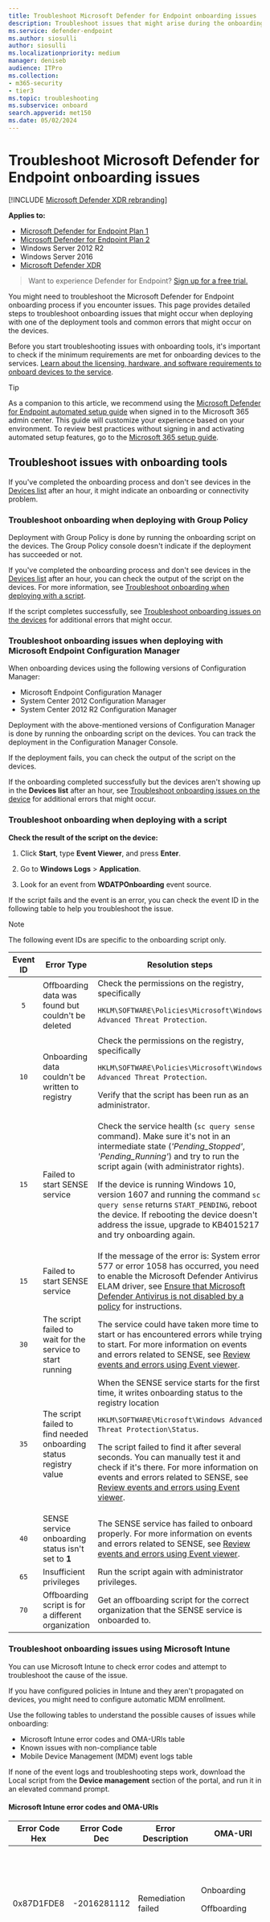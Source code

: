 ```yaml
---
title: Troubleshoot Microsoft Defender for Endpoint onboarding issues
description: Troubleshoot issues that might arise during the onboarding of devices or to the Microsoft Defender for Endpoint service.
ms.service: defender-endpoint
ms.author: siosulli
author: siosulli
ms.localizationpriority: medium
manager: deniseb
audience: ITPro
ms.collection: 
- m365-security
- tier3
ms.topic: troubleshooting
ms.subservice: onboard
search.appverid: met150
ms.date: 05/02/2024
---
```


# Troubleshoot Microsoft Defender for Endpoint onboarding issues

[!INCLUDE [Microsoft Defender XDR rebranding](../includes/microsoft-defender.md)]


**Applies to:**

- [Microsoft Defender for Endpoint Plan 1](microsoft-defender-endpoint.md)
- [Microsoft Defender for Endpoint Plan 2](microsoft-defender-endpoint.md)
- Windows Server 2012 R2
- Windows Server 2016
- [Microsoft Defender XDR](/defender-xdr)

> Want to experience Defender for Endpoint? [Sign up for a free trial.](https://signup.microsoft.com/create-account/signup?products=7f379fee-c4f9-4278-b0a1-e4c8c2fcdf7e&ru=https://aka.ms/MDEp2OpenTrial?ocid=docs-wdatp-pullalerts-abovefoldlink)

You might need to troubleshoot the Microsoft Defender for Endpoint onboarding process if you encounter issues.
This page provides detailed steps to troubleshoot onboarding issues that might occur when deploying with one of the deployment tools and common errors that might occur on the devices.

Before you start troubleshooting issues with onboarding tools, it's important to check if the minimum requirements are met for onboarding devices to the services. [Learn about the licensing, hardware, and software requirements to onboard devices to the service](minimum-requirements.md).

> [!TIP]
> As a companion to this article, we recommend using the [Microsoft Defender for Endpoint automated setup guide](https://go.microsoft.com/fwlink/?linkid=2268088) when signed in to the Microsoft 365 admin center. This guide will customize your experience based on your environment. To review best practices without signing in and activating automated setup features, go to the [Microsoft 365 setup guide](https://go.microsoft.com/fwlink/?linkid=2268087).

## Troubleshoot issues with onboarding tools

If you've completed the onboarding process and don't see devices in the [Devices list](investigate-machines.md) after an hour, it might indicate an onboarding or connectivity problem.

### Troubleshoot onboarding when deploying with Group Policy

Deployment with Group Policy is done by running the onboarding script on the devices. The Group Policy console doesn't indicate if the deployment has succeeded or not.

If you've completed the onboarding process and don't see devices in the [Devices list](investigate-machines.md) after an hour, you can check the output of the script on the devices. For more information, see [Troubleshoot onboarding when deploying with a script](#troubleshoot-onboarding-when-deploying-with-a-script).

If the script completes successfully, see [Troubleshoot onboarding issues on the devices](#troubleshoot-onboarding-issues-on-the-device) for additional errors that might occur.

### Troubleshoot onboarding issues when deploying with Microsoft Endpoint Configuration Manager

When onboarding devices using the following versions of Configuration Manager:

- Microsoft Endpoint Configuration Manager
- System Center 2012 Configuration Manager
- System Center 2012 R2 Configuration Manager

Deployment with the above-mentioned versions of Configuration Manager is done by running the onboarding script on the devices. You can track the deployment in the Configuration Manager Console.

If the deployment fails, you can check the output of the script on the devices.

If the onboarding completed successfully but the devices aren't showing up in the **Devices list** after an hour, see [Troubleshoot onboarding issues on the device](#troubleshoot-onboarding-issues-on-the-device) for additional errors that might occur.

### Troubleshoot onboarding when deploying with a script

**Check the result of the script on the device:**

1. Click **Start**, type **Event Viewer**, and press **Enter**.

2. Go to **Windows Logs** \> **Application**.

3. Look for an event from **WDATPOnboarding** event source.

If the script fails and the event is an error, you can check the event ID in the following table to help you troubleshoot the issue.

> [!NOTE]
> The following event IDs are specific to the onboarding script only.

|Event ID|Error Type|Resolution steps|
|:---:|---|---|
|`5`|Offboarding data was found but couldn't be deleted|Check the permissions on the registry, specifically <p> `HKLM\SOFTWARE\Policies\Microsoft\Windows Advanced Threat Protection`.|
|`10`|Onboarding data couldn't be written to registry|Check the permissions on the registry, specifically <p> `HKLM\SOFTWARE\Policies\Microsoft\Windows Advanced Threat Protection`. <p> Verify that the script has been run as an administrator.|
|`15`|Failed to start SENSE service|Check the service health (`sc query sense` command). Make sure it's not in an intermediate state (*'Pending_Stopped'*, *'Pending_Running'*) and try to run the script again (with administrator rights). <p> If the device is running Windows 10, version 1607 and running the command `sc query sense` returns `START_PENDING`, reboot the device. If rebooting the device doesn't address the issue, upgrade to KB4015217 and try onboarding again.|
|`15`|Failed to start SENSE service|If the message of the error is: System error 577  or error 1058 has occurred, you need to enable the Microsoft Defender Antivirus ELAM driver, see [Ensure that Microsoft Defender Antivirus is not disabled by a policy](#ensure-that-microsoft-defender-antivirus-is-not-disabled-by-a-policy) for instructions.|
|`30`|The script failed to wait for the service to start running|The service could have taken more time to start or has encountered errors while trying to start. For more information on events and errors related to SENSE, see [Review events and errors using Event viewer](event-error-codes.md).|
|`35`|The script failed to find needed onboarding status registry value|When the SENSE service starts for the first time, it writes onboarding status to the registry location <p> `HKLM\SOFTWARE\Microsoft\Windows Advanced Threat Protection\Status`. <p> The script failed to find it after several seconds. You can manually test it and check if it's there. For more information on events and errors related to SENSE, see [Review events and errors using Event viewer](event-error-codes.md).|
|`40`|SENSE service onboarding status isn't set to **1**|The SENSE service has failed to onboard properly. For more information on events and errors related to SENSE, see [Review events and errors using Event viewer](event-error-codes.md).|
|`65`|Insufficient privileges|Run the script again with administrator privileges.|
|`70`|Offboarding script is for a different organization|Get an offboarding script for the correct organization that the SENSE service is onboarded to.|

### Troubleshoot onboarding issues using Microsoft Intune

You can use Microsoft Intune to check error codes and attempt to troubleshoot the cause of the issue.

If you have configured policies in Intune and they aren't propagated on devices, you might need to configure automatic MDM enrollment.

Use the following tables to understand the possible causes of issues while onboarding:

- Microsoft Intune error codes and OMA-URIs table
- Known issues with non-compliance table
- Mobile Device Management (MDM) event logs table

If none of the event logs and troubleshooting steps work, download the Local script from the **Device management** section of the portal, and run it in an elevated command prompt.

#### Microsoft Intune error codes and OMA-URIs

|Error Code Hex|Error Code Dec|Error Description|OMA-URI|Possible cause and troubleshooting steps|
|:---:|---|---|---|---|
|0x87D1FDE8|-2016281112|Remediation failed|Onboarding <p> Offboarding|**Possible cause:** Onboarding or offboarding failed on a wrong blob: wrong signature or missing PreviousOrgIds fields. <p> **Troubleshooting steps:** <p> Check the event IDs in the [View agent onboarding errors in the device event log](#view-agent-onboarding-errors-in-the-device-event-log) section. <p> Check the MDM event logs in the following table or follow the instructions in [Diagnose MDM failures in Windows](/windows/client-management/mdm/diagnose-mdm-failures-in-windows-10).|
||||Onboarding <p> Offboarding <p> SampleSharing|**Possible cause:** Microsoft Defender for Endpoint Policy registry key doesn't exist or the OMA DM client doesn't have permissions to write to it. <p> **Troubleshooting steps:** Ensure that the following registry key exists: `HKEY_LOCAL_MACHINE\SOFTWARE\Policies\Microsoft\Windows Advanced Threat Protection` <p> If it doesn't exist, open an elevated command and add the key.|
||||SenseIsRunning <p> OnboardingState <p> OrgId|**Possible cause:** An attempt to remediate by read-only property. Onboarding has failed. <p> **Troubleshooting steps:** Check the troubleshooting steps in [Troubleshoot onboarding issues on the device](#troubleshoot-onboarding-issues-on-the-device). <p> Check the MDM event logs in the following table or follow the instructions in [Diagnose MDM failures in Windows](/windows/client-management/mdm/diagnose-mdm-failures-in-windows-10).|
||||All|**Possible cause:** Attempt to deploy Microsoft Defender for Endpoint on non-supported SKU/Platform, particularly Holographic SKU. <p> Currently supported platforms: <p> Enterprise, Education, and Professional.<p> Server isn't supported.|
|0x87D101A9|-2016345687|SyncML(425): The requested command failed because the sender doesn't have adequate access control permissions (ACL) on the recipient.|All|**Possible cause:** Attempt to deploy Microsoft Defender for Endpoint on non-supported SKU/Platform, particularly Holographic SKU.<p> Currently supported platforms: <p> Enterprise, Education, and Professional.|

#### Known issues with non-compliance

The following table provides information on issues with non-compliance and how you can address the issues.

|Case|Symptoms|Possible cause and troubleshooting steps|
|:---:|---|---|
|`1`|Device is compliant by SenseIsRunning OMA-URI. But is non-compliant by OrgId, Onboarding and OnboardingState OMA-URIs.|**Possible cause:** Check that user passed OOBE after Windows installation or upgrade. During OOBE onboarding couldn't be completed but SENSE is running already. <p> **Troubleshooting steps:** Wait for OOBE to complete.|
|`2`|Device is compliant by OrgId, Onboarding, and OnboardingState OMA-URIs, but is non-compliant by SenseIsRunning OMA-URI.|**Possible cause:** Sense service's startup type is set as "Delayed Start". Sometimes this causes the Microsoft Intune server to report the device as non-compliant by SenseIsRunning when DM session occurs on system start. <p> **Troubleshooting steps:** The issue should automatically be fixed within 24 hours.|
|`3`|Device is non-compliant|**Troubleshooting steps:** Ensure that Onboarding and Offboarding policies aren't deployed on the same device at same time.|

#### Mobile Device Management (MDM) event logs

View the MDM event logs to troubleshoot issues that might arise during onboarding:

Log name: Microsoft\Windows\DeviceManagement-EnterpriseDiagnostics-Provider

Channel name: Admin

|ID|Severity|Event description|Troubleshooting steps|
|---|---|---|---|
|1819|Error|Microsoft Defender for Endpoint CSP: Failed to Set Node's Value. NodeId: (%1), TokenName: (%2), Result: (%3).|Download the [Cumulative Update for Windows 10, 1607](https://go.microsoft.com/fwlink/?linkid=829760).|

## Troubleshoot onboarding issues on the device

If the deployment tools used do not indicate an error in the onboarding process, but devices are still not appearing in the devices list in an hour, go through the following verification topics to check if an error occurred with the Microsoft Defender for Endpoint agent.

- [View agent onboarding errors in the device event log](#view-agent-onboarding-errors-in-the-device-event-log)
- [Ensure the diagnostic data service is enabled](#ensure-the-diagnostics-service-is-enabled)
- [Ensure the service is set to start](#ensure-the-service-is-set-to-start)
- [Ensure the device has an Internet connection](#ensure-the-device-has-an-internet-connection)
- [Ensure that Microsoft Defender Antivirus is not disabled by a policy](#ensure-that-microsoft-defender-antivirus-is-not-disabled-by-a-policy)

### View agent onboarding errors in the device event log

1. Click **Start**, type **Event Viewer**, and press **Enter**.

2. In the **Event Viewer (Local)** pane, expand **Applications and Services Logs** \> **Microsoft** \> **Windows** \> **SENSE**.

   > [!NOTE]
   > SENSE is the internal name used to refer to the behavioral sensor that powers Microsoft Defender for Endpoint.

3. Select **Operational** to load the log.

4. In the **Action** pane, click **Filter Current log**.

5. On the **Filter** tab, under **Event level:** select **Critical**, **Warning**, and **Error**, and click **OK**.

   :::image type="content" source="media/filter-log.png" alt-text="The Event Viewer log filter" lightbox="media/filter-log.png":::

6. Events which can indicate issues appear in the **Operational** pane. You can attempt to troubleshoot them based on the solutions in the following table:

   |Event ID|Message|Resolution steps|
   |:---:|---|---|
   |`5`|Microsoft Defender for Endpoint service failed to connect to the server at _variable_|[Ensure the device has Internet access](#ensure-the-device-has-an-internet-connection).|
   |`6`|Microsoft Defender for Endpoint service isn't onboarded and no onboarding parameters were found. Failure code: _variable_|[Run the onboarding script again](configure-endpoints-script.md).|
   |`7`|Microsoft Defender for Endpoint service failed to read the onboarding parameters. Failure code: _variable_|[Ensure the device has Internet access](#ensure-the-device-has-an-internet-connection), then run the entire onboarding process again.|
   |`9`|Microsoft Defender for Endpoint service failed to change its start type. Failure code: variable|If the event happened during onboarding, reboot and re-attempt running the onboarding script. For more information, see [Run the onboarding script again](configure-endpoints-script.md). <br><br>If the event happened during offboarding, contact support.|
   |`10`|Microsoft Defender for Endpoint service failed to persist the onboarding information. Failure code: variable|If the event happened during onboarding, re-attempt running the onboarding script. For more information, see [Run the onboarding script again](configure-endpoints-script.md). <br><br>If the problem persists, contact support.|
   |`15`|Microsoft Defender for Endpoint can't start command channel with URL: _variable_|[Ensure the device has Internet access](#ensure-the-device-has-an-internet-connection).|
   |`17`|Microsoft Defender for Endpoint service failed to change the Connected User Experiences and Telemetry service location. Failure code: variable|[Run the onboarding script again](configure-endpoints-script.md). If the problem persists, contact support.|
   |`25`|Microsoft Defender for Endpoint service failed to reset health status in the registry. Failure code: _variable_|Contact support.|
   |`27`|Failed to enable Microsoft Defender for Endpoint mode in Windows Defender. Onboarding process failed. Failure code: variable|Contact support.|
   |`29`|Failed to read the offboarding parameters. Error type: %1, Error code: %2, Description: %3|Ensure the device has Internet access, then run the entire offboarding process again.|
   |`30`|Failed to disable $(build.sense.productDisplayName) mode in Microsoft Defender for Endpoint. Failure code: %1|Contact support.|
   |`32`|$(build.sense.productDisplayName) service failed to request to stop itself after offboarding process. Failure code: %1|Verify that the service start type is manual and reboot the device.|
   |`55`|Failed to create the Secure ETW autologger. Failure code: %1|Reboot the device.|
   |`63`|Updating the start type of external service. Name: %1, actual start type: %2, expected start type: %3, exit code: %4|Identify what is causing changes in start type of mentioned service. If the exit code isn't 0, fix the start type manually to expected start type.|
   |`64`|Starting stopped external service. Name: %1, exit code: %2|Contact support if the event keeps re-appearing.|
   |`68`|The start type of the service is unexpected. Service name: %1, actual start type: %2, expected start type: %3|Identify what is causing changes in start type. Fix mentioned service start type.|
   |`69`|The service is stopped. Service name: %1|Start the mentioned service. Contact support if the issue persists.|

There are additional components on the device that the Microsoft Defender for Endpoint agent depends on to function properly. If there are no onboarding related errors in the Microsoft Defender for Endpoint agent event log, proceed with the following steps to ensure that the additional components are configured correctly.

<span id="ensure-the-diagnostics-service-is-enabled" />

### Ensure the diagnostic data service is enabled

   > [!NOTE]
   > In Windows 10 build 1809 and later, the Defender for Endpoint EDR service no longer has a direct dependency on the DiagTrack service.
   > The EDR cyber evidence can still be uploaded if this service is not running. 

If the devices aren't reporting correctly, you might need to check that the Windows diagnostic data service is set to automatically start and is running on the device. The service might have been disabled by other programs or user configuration changes.

First, you should check that the service is set to start automatically when Windows starts, then you should check that the service is currently running (and start it if it isn't).

### Ensure the service is set to start

**Use the command line to check the Windows diagnostic data service startup type**:

1. Open an elevated command-line prompt on the device:

   a. Click **Start**, type **cmd**, and press **Enter**.

   b. Right-click **Command prompt** and select **Run as administrator**.

2. Enter the following command, and press **Enter**:

   ```console
   sc qc diagtrack
   ```

   If the service is enabled, then the result should look like the following screenshot:

   :::image type="content" source="media/windefatp-sc-qc-diagtrack.png" alt-text="The result of the sc query command for diagtrack" lightbox="media/windefatp-sc-qc-diagtrack.png":::

   If the `START_TYPE` isn't set to `AUTO_START`, then you need to set the service to automatically start.

**Use the command line to set the Windows diagnostic data service to automatically start:**

1. Open an elevated command-line prompt on the device:

   a. Click **Start**, type **cmd**, and press **Enter**.

   b. Right-click **Command prompt** and select **Run as administrator**.

2. Enter the following command, and press **Enter**:

   ```console
   sc config diagtrack start=auto
   ```

3. A success message is displayed. Verify the change by entering the following command, and press **Enter**:

   ```console
   sc qc diagtrack
   ```

4. Start the service. In the command prompt, type the following command and press **Enter**:

   ```console
   sc start diagtrack
   ```

### Ensure the device has an Internet connection

The Microsoft Defender for Endpoint sensor requires Microsoft Windows HTTP (WinHTTP) to report sensor data and communicate with the Microsoft Defender for Endpoint service.

WinHTTP is independent of the Internet browsing proxy settings and other user context applications and must be able to detect the proxy servers that are available in your particular environment.

To ensure that sensor has service connectivity, follow the steps described in the [Verify client connectivity to Microsoft Defender for Endpoint service URLs](verify-connectivity.md) topic.

If the verification fails and your environment is using a proxy to connect to the Internet, then follow the steps described in [Configure proxy and Internet connectivity settings](configure-proxy-internet.md) topic.

### Ensure that Microsoft Defender Antivirus is not disabled by a policy

> [!IMPORTANT]
> The following only applies to devices that have **not** yet received the August 2020 (version 4.18.2007.8) update to Microsoft Defender Antivirus.
>
> The update ensures that Microsoft Defender Antivirus cannot be turned off on client devices via system policy.

**Problem**: The Microsoft Defender for Endpoint service doesn't start after onboarding.

**Symptom**: Onboarding successfully completes, but you see error 577 or error 1058 when trying to start the service.

**Solution**: If your devices are running a third-party antimalware client, the Microsoft Defender for Endpoint agent needs the Early Launch Antimalware (ELAM) driver to be enabled. You must ensure that it's not turned off by a system policy.

- Depending on the tool that you use to implement policies, you need to verify that the following Windows Defender policies are cleared:

  - DisableAntiSpyware
  - DisableAntiVirus

  For example, in Group Policy there should be no entries such as the following values:

  - `<Key Path="SOFTWARE\Policies\Microsoft\Windows Defender"><KeyValue Value="0" ValueKind="DWord" Name="DisableAntiSpyware"/></Key>`
  - `<Key Path="SOFTWARE\Policies\Microsoft\Windows Defender"><KeyValue Value="0" ValueKind="DWord" Name="DisableAntiVirus"/></Key>`

> [!IMPORTANT]
> The `disableAntiSpyware` setting is discontinued and will be ignored on all Windows 10 devices, as of the August 2020 (version 4.18.2007.8) update to Microsoft Defender Antivirus.

- After clearing the policy, run the onboarding steps again.

- You can also check the previous registry key values to verify that the policy is disabled, by opening the registry key `HKEY_LOCAL_MACHINE\SOFTWARE\Policies\Microsoft\Windows Defender`.

  :::image type="content" source="media/atp-disableantispyware-regkey.png" alt-text="The registry key for Microsoft Defender Antivirus" lightbox="media/atp-disableantispyware-regkey.png":::

   > [!NOTE]
   > All Windows Defender services (`wdboot`, `wdfilter`, `wdnisdrv`, `wdnissvc`, and `windefend`) should be in their default state. Changing the startup of these services is unsupported and may force you to reimage your system. Example default configurations for `WdBoot` and `WdFilter`:
   >
   > - `<Key Path="SYSTEM\CurrentControlSet\Services\WdBoot"><KeyValue Value="0" ValueKind="DWord" Name="Start"/></Key>`
   > - `<Key Path="SYSTEM\CurrentControlSet\Services\WdFilter"><KeyValue Value="0" ValueKind="DWord" Name="Start"/></Key>`
   >   
   > If Microsoft Defender Antivirus is in passive mode, these drivers are set to manual (`0`).

## Troubleshoot onboarding issues 

> [!NOTE]
> The following troubleshooting guidance is only applicable for Windows Server 2016 and earlier versions of Windows Server.

If you encounter issues while onboarding a server, go through the following verification steps to address possible issues.

- [Ensure Microsoft Monitoring Agent (MMA) is installed and configured to report sensor data to the service](configure-server-endpoints.md)
- [Ensure that the server proxy and Internet connectivity settings are configured properly](configure-server-endpoints.md)

You might also need to check the following:

- Check that there's a Microsoft Defender for Endpoint Service running in the **Processes** tab in **Task Manager**. For example:

  :::image type="content" source="media/atp-task-manager.png" alt-text="The process view with Microsoft Defender for Endpoint Service running" lightbox="media/atp-task-manager.png":::

- Check **Event Viewer** \> **Applications and Services Logs** \> **Operation Manager** to see if there are any errors.

- In **Services**, check if the **Microsoft Monitoring Agent** is running on the server. For example,

  :::image type="content" source="media/atp-services.png" alt-text="The services" lightbox="media/atp-services.png":::

- In **Microsoft Monitoring Agent** \> **Azure Log Analytics (OMS)**, check the Workspaces and verify that the status is running.

  :::image type="content" source="media/atp-mma-properties.png" alt-text="The Microsoft Monitoring Agent Properties" lightbox="media/atp-mma-properties.png":::

- Check to see that devices are reflected in the **Devices list** in the portal.

## Confirming onboarding of newly built devices

There may be instances when onboarding is deployed on a newly built device but not completed.

The steps below provide guidance for the following scenario:

- Onboarding package is deployed to newly built devices
- Sensor doesn't start because the Out-of-box experience (OOBE) or first user logon hasn't been completed
- Device is turned off or restarted before the end user performs a first logon
- In this scenario, the SENSE service won't start automatically even though onboarding package was deployed

> [!NOTE]
> User Logon after OOBE is no longer required for SENSE service to start on the following or more recent Windows versions: 
> Windows 10, version 1809 or Windows Server 2019, or Windows Server 2022 with [April 22 2021 update rollup](https://support.microsoft.com/kb/5001384). 
> Windows 10, version 1909 with [April 2021 update rollup](https://support.microsoft.com/kb/5001396). 
> Windows 10, version 2004/20H2 with [April 28 2021 update rollup](https://support.microsoft.com/kb/5001391). 


> [!NOTE]
> The following steps are only relevant when using Microsoft Endpoint Configuration Manager. For more information about onboarding using Microsoft Endpoint Configuration Manager, see [Microsoft Defender for Endpoint](/mem/configmgr/protect/deploy-use/windows-defender-advanced-threat-protection).

1. Create an application in Microsoft Endpoint Configuration Manager.

   :::image type="content" source="media/mecm-1.png" alt-text="The Microsoft Endpoint Configuration Manager configuration-1" lightbox="media/mecm-1.png":::

2. Select **Manually specify the application information**.

   :::image type="content" source="media/mecm-2.png" alt-text="The Microsoft Endpoint Configuration Manager configuration-2" lightbox="media/mecm-2.png":::

3. Specify information about the application, then select **Next**.

   :::image type="content" source="media/mecm-3.png" alt-text="The Microsoft Endpoint Configuration Manager configuration-3" lightbox="media/mecm-3.png":::

4. Specify information about the software center, then select **Next**.

   :::image type="content" source="media/mecm-4.png" alt-text="The Microsoft Endpoint Configuration Manager configuration-4" lightbox="media/mecm-4.png":::

5. In **Deployment types** select **Add**.

   :::image type="content" source="media/mecm-5.png" alt-text="The Microsoft Endpoint Configuration Manager configuration-5" lightbox="media/mecm-5.png":::

6. Select **Manually specify the deployment type information**, then select **Next**.

   :::image type="content" source="media/mecm-6.png" alt-text="The Microsoft Endpoint Configuration Manager configuration-6" lightbox="media/mecm-6.png":::

7. Specify information about the deployment type, then select **Next**.

   :::image type="content" source="media/mecm-7.png" alt-text="The Microsoft Endpoint Configuration Manager configuration-7" lightbox="media/mecm-7.png":::

8. In **Content** \> **Installation program** specify the command: `net start sense`.

   :::image type="content" source="media/mecm-8.png" alt-text="The Microsoft Endpoint Configuration Manager configuration-8" lightbox="media/mecm-8.png":::

9. In **Detection method**, select **Configure rules to detect the presence of this deployment type**, then select **Add Clause**.

   :::image type="content" source="media/mecm-9.png" alt-text="The Microsoft Endpoint Configuration Manager configuration-9" lightbox="media/mecm-9.png":::

10. Specify the following detection rule details, then select **OK**:

    :::image type="content" source="media/mecm-10.png" alt-text="The Microsoft Endpoint Configuration Manager configuration-10" lightbox="media/mecm-10.png":::

11. In **Detection method** select **Next**.

    :::image type="content" source="media/mecm-11.png" alt-text="The Microsoft Endpoint Configuration Manager configuration-11" lightbox="media/mecm-11.png":::

12. In **User Experience**, specify the following information, then select **Next**:

    :::image type="content" source="media/mecm-12.png" alt-text="The Microsoft Endpoint Configuration Manager configuration-12" lightbox="media/mecm-12.png":::

13. In **Requirements**, select **Next**.

    :::image type="content" source="media/mecm-13.png" alt-text="The Microsoft Endpoint Configuration Manager configuration-13" lightbox="media/mecm-13.png":::

14. In **Dependencies**, select **Next**.

    :::image type="content" source="media/mecm-14.png" alt-text="The Microsoft Endpoint Configuration Manager configuration-14" lightbox="media/mecm-14.png":::

15. In **Summary**, select **Next**.

    :::image type="content" source="media/mecm-15.png" alt-text="The Microsoft Endpoint Configuration Manager configuration-15" lightbox="media/mecm-15.png":::

16. In **Completion**, select **Close**.

    :::image type="content" source="media/mecm-16.png" alt-text="The Microsoft Endpoint Configuration Manager configuration-16" lightbox="media/mecm-16.png":::

17. In **Deployment types**, select **Next**.

    :::image type="content" source="media/mecm-17.png" alt-text="The Microsoft Endpoint Configuration Manager configuration-17" lightbox="media/mecm-17.png":::

18. In **Summary**, select **Next**.

    :::image type="content" source="media/mecm-18.png" alt-text="The Microsoft Endpoint Configuration Manager configuration-18" lightbox="media/mecm-18.png":::

    The status is then displayed:
    :::image type="content" source="media/mecm-19.png" alt-text="The Microsoft Endpoint Configuration Manager configuration-19" lightbox="media/mecm-19.png":::

19. In **Completion**, select **Close**.

    :::image type="content" source="media/mecm-20.png" alt-text="The Microsoft Endpoint Configuration Manager configuration-20" lightbox="media/mecm-20.png":::

20. You can now deploy the application by right-clicking the app and selecting **Deploy**.

    :::image type="content" source="media/mecm-21.png" alt-text="The Microsoft Endpoint Configuration Manager configuration-21" lightbox="media/mecm-21.png":::

21. In **General** select **Automatically distribute content for dependencies** and **Browse**.

    :::image type="content" source="media/mecm-22.png" alt-text="The Microsoft Endpoint Configuration Manager configuration-22" lightbox="media/mecm-22.png":::

22. In **Content** select **Next**.

    :::image type="content" source="media/mecm-23.png" alt-text="The Microsoft Endpoint Configuration Manager configuration-23" lightbox="media/mecm-23.png":::

23. In **Deployment settings**, select **Next**.

    :::image type="content" source="media/mecm-24.png" alt-text="The Microsoft Endpoint Configuration Manager configuration-24" lightbox="media/mecm-24.png":::

24. In **Scheduling** select **As soon as possible after the available time**, then select **Next**.

    :::image type="content" source="media/mecm-25.png" alt-text="The Microsoft Endpoint Configuration Manager configuration-25" lightbox="media/mecm-25.png":::

25. In **User experience**, select **Commit changes at deadline or during a maintenance window (requires restarts)**, then select **Next**.

    :::image type="content" source="media/mecm-26.png" alt-text="The Microsoft Endpoint Configuration Manager configuration-26" lightbox="media/mecm-26.png":::

26. In **Alerts** select **Next**.

    :::image type="content" source="media/mecm-27.png" alt-text="The Microsoft Endpoint Configuration Manager configuration-27" lightbox="media/mecm-27.png":::

27. In **Summary**, select **Next**.

    :::image type="content" source="media/mecm-28.png" alt-text="The Microsoft Endpoint Configuration Manager configuration-28" lightbox="media/mecm-28.png":::
      
    The status is then displayed
    :::image type="content" source="media/mecm-29.png" alt-text="The Microsoft Endpoint Configuration Manager configuration-29" lightbox="media/mecm-29.png":::

28. In **Completion**, select **Close**.

    :::image type="content" source="media/mecm-30.png" alt-text="The Microsoft Endpoint Configuration Manager configuration-30" lightbox="media/mecm-30.png":::

## Related topics

- [Troubleshoot Microsoft Defender for Endpoint](troubleshoot-mdatp.md)
- [Onboard devices](onboard-configure.md)
- [Configure device proxy and Internet connectivity settings](configure-proxy-internet.md)
[!INCLUDE [Microsoft Defender for Endpoint Tech Community](../includes/defender-mde-techcommunity.md)]
